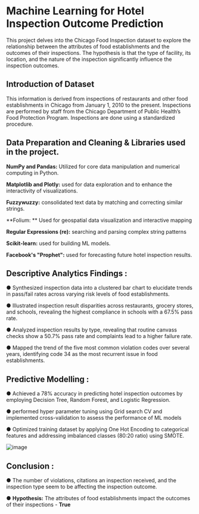 # Machine Learning for Hotel Inspection Outcome Prediction

This project delves into the Chicago Food Inspection dataset to explore the relationship between the attributes of food establishments and the outcomes of their inspections.
The hypothesis is that the type of facility, its location, and the nature of the inspection significantly influence the inspection outcomes.

## Introduction of Dataset
This information is derived from inspections of restaurants and other food establishments in Chicago from January 1, 2010 to the present. Inspections are performed by staff from the Chicago Department of Public Health’s Food Protection Program. Inspections are done using a standardized procedure.

## Data Preparation and Cleaning & Libraries used in the project.

**NumPy and Pandas:** Utilized for core data manipulation and numerical computing in Python.

**Matplotlib and Plotly:** used for data exploration and to enhance the interactivity of visualizations.

**Fuzzywuzzy:** consolidated text data by matching and correcting similar strings.

**Folium: ** Used for geospatial data visualization and interactive mapping

**Regular Expressions (re):** searching and parsing complex string patterns

**Scikit-learn:** used for building ML models.

**Facebook's "Prophet":** used for forecasting future hotel inspection results.

## Descriptive Analytics Findings :

●	Synthesized inspection data into a clustered bar chart to elucidate trends in pass/fail rates across varying risk levels of food establishments.

●	Illustrated inspection result disparities across restaurants, grocery stores, and schools, revealing the highest compliance in schools with a 67.5% pass rate.

●	Analyzed inspection results by type, revealing that routine canvass checks show a 50.7% pass rate and complaints lead to a higher failure rate.

●	Mapped the trend of the five most common violation codes over several years, identifying code 34 as the most recurrent issue in food establishments.


## Predictive Modelling :
●	Achieved a 78% accuracy in predicting hotel inspection outcomes by employing Decision Tree, Random Forest, and Logistic Regression.

●	performed hyper parameter tuning using Grid search CV and implemented cross-validation to assess the performance of ML models 

●	Optimized training dataset by applying One Hot Encoding to categorical features and addressing imbalanced classes (80:20 ratio) using SMOTE.


![image](https://github.com/PHANINDRA25/Hotel-inspection-result-prediction/assets/136892334/ea8d92dd-9e00-44d8-9cb1-ba35cdfc7c7d)

## Conclusion :
●	The number of violations, citations an inspection received, and the inspection type seem to be affecting the inspection outcome. 

●	**Hypothesis:** The attributes of food establishments impact the outcomes of their inspections - **True**

